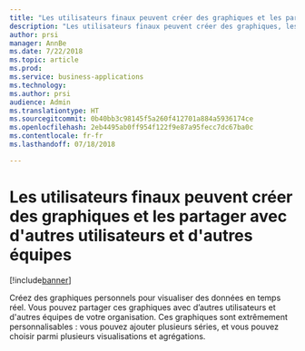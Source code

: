 ```yaml
---
title: "Les utilisateurs finaux peuvent créer des graphiques et les partager avec d'autres utilisateurs et d'autres équipes"
description: "Les utilisateurs finaux peuvent créer des graphiques, les partager avec d'autres utilisateurs et créer des visuels"
author: prsi
manager: AnnBe
ms.date: 7/22/2018
ms.topic: article
ms.prod: 
ms.service: business-applications
ms.technology: 
ms.author: prsi
audience: Admin
ms.translationtype: HT
ms.sourcegitcommit: 0b40bb3c98145f5a260f412701a884a5936174ce
ms.openlocfilehash: 2eb4495ab0ff954f122f9e87a95fecc7dc67ba0c
ms.contentlocale: fr-fr
ms.lasthandoff: 07/18/2018

---
```

# <a name="end-users-can-create-charts-and-share-them-with-other-users-and-teams"></a>Les utilisateurs finaux peuvent créer des graphiques et les partager avec d'autres utilisateurs et d'autres équipes


[!include[banner](../../includes/banner.md)]

Créez des graphiques personnels pour visualiser des données en temps réel. Vous pouvez partager ces graphiques avec d’autres utilisateurs et d'autres équipes de votre organisation. Ces graphiques sont extrêmement personnalisables : vous pouvez ajouter plusieurs séries, et vous pouvez choisir parmi plusieurs visualisations et agrégations.


